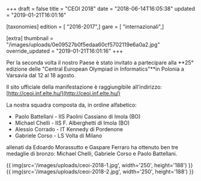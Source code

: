 +++
draft = false
title = "CEOI 2018"
date = "2018-06-14T16:05:38"
updated = "2019-01-21T16:01:16"

[taxonomies]
edition = [ "2016-2017",]
gare = [ "internazionali",]

[extra]
thumbnail = "/images/uploads/0e09527b0f5edaa60cf5702119e6a0a2.jpg"
override_updated = "2019-01-21T16:01:16"
+++

Per la seconda volta il nostro Paese è stato invitato a partecipare alla **25° edizione delle "Central European Olympiad in Informatics"**in Polonia a Varsavia dal 12 al 18 agosto.

Il sito ufficiale della manifestazione è raggiungibile all’indirizzo: [http://ceoi.inf.elte.hu/](http://ceoi.inf.elte.hu/)

La nostra squadra composta da, in ordine alfabetico:

- Paolo Battellani - IIS Paolini Cassiano di Imola (BO)
- Michael Chelli - IIS F. Alberghetti di Imola (BO)
- Alessio Corrado - IT Kennedy di Pordenone
- Gabriele Corso - LS Volta di Milano

allenati da Edoardo Morassutto e Gaspare Ferraro ha ottenuto ben tre medaglie di bronzo: Michael Chelli, Gabriele Corso e Paolo Battellani.

{{ img(src='/images/uploads/ceoi-2018-1.jpg', width='250', height='188') }}{{ img(src='/images/uploads/ceoi-2018-2.jpg', width='250', height='188') }}
